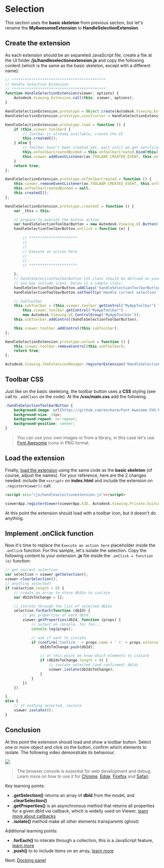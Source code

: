 # Selection

This section uses the **basic skeleton** from previous section, but let's rename the **MyAwesomeExtension** to **HandleSelectionExtension**. 

## Create the extension

As each extension should be an separeted JavaScript file, create a file at the UI folder **/js/handleselectionextension.js** and copy the following content (which is the same as the basic skeleton, except with a different name): 

```javascript
// *******************************************
// Handle Selection Extension
// *******************************************
function HandleSelectionExtension(viewer, options) {
    Autodesk.Viewing.Extension.call(this, viewer, options);
}

HandleSelectionExtension.prototype = Object.create(Autodesk.Viewing.Extension.prototype);
HandleSelectionExtension.prototype.constructor = HandleSelectionExtension;

HandleSelectionExtension.prototype.load = function () {
    if (this.viewer.toolbar) {
        // Toolbar is already available, create the UI
        this.createUI();
    } else {
        // Toolbar hasn't been created yet, wait until we get notification of its creation
        this.onToolbarCreatedBinded = this.onToolbarCreated.bind(this);
        this.viewer.addEventListener(av.TOOLBAR_CREATED_EVENT, this.onToolbarCreatedBinded);
    }
    return true;
};

HandleSelectionExtension.prototype.onToolbarCreated = function () {
    this.viewer.removeEventListener(av.TOOLBAR_CREATED_EVENT, this.onToolbarCreatedBinded);
    this.onToolbarCreatedBinded = null;
    this.createUI();
};

HandleSelectionExtension.prototype.createUI = function () {
    var _this = this;

    // prepare to execute the button action
    var handleSelectionToolbarButton = new Autodesk.Viewing.UI.Button('handleSelectionButton');
    handleSelectionToolbarButton.onClick = function (e) {
       
        // **********************
        //
        //
        // Execute an action here
        //
        //
        // **********************

    };
    // handleSelectionToolbarButton CSS class should be defined on your .css file
    // you may include icons, below is a sample class:
    handleSelectionToolbarButton.addClass('handleSelectionToolbarButton');
    handleSelectionToolbarButton.setToolTip('Handle current selection');

    // SubToolbar
    this.subToolbar = (this.viewer.toolbar.getControl("MyAppToolbar") ?
        this.viewer.toolbar.getControl("MyAppToolbar") :
        new Autodesk.Viewing.UI.ControlGroup('MyAppToolbar'));
    this.subToolbar.addControl(handleSelectionToolbarButton);

    this.viewer.toolbar.addControl(this.subToolbar);
};

HandleSelectionExtension.prototype.unload = function () {
    this.viewer.toolbar.removeControl(this.subToolbar);
    return true;
};

Autodesk.Viewing.theExtensionManager.registerExtension('HandleSelectionExtension', HandleSelectionExtension);
```
## Toolbar CSS

Just like on the basic skeletong, the toolbar button uses a **CSS** styling (see call to `.addClass` on the code). At the **/css/main.css** add the following.

```css
.handleSelectionToolbarButton {
    background-image: url(https://github.com/encharm/Font-Awesome-SVG-PNG/raw/master/white/png/24/object-group.png);
    background-size: 24px;
    background-repeat: no-repeat;
    background-position: center;
}
```

> You can use your own images or from a library, in this case let's use [Font Awesome](https://fontawesome.com/) icons in PNG format.

## Load the extension

Finally, [load the extension](/viewer/extensions/skeleton?id=loading-the-extension) using the same code as the **basic skeleton** (of course, adjust the names). For your reference, here are the 2 changes needed: include the `<script>` on **index.html** and include the extension on `.registerViewer()` call.

```html
<script src="/js/handleselectionextension.js"></script>
```

```javascript
viewerApp.registerViewer(viewerApp.k3D, Autodesk.Viewing.Private.GuiViewer3D, { extensions: ['HandleSelectionExtension'] });
```

At this point the extension should load with a toolbar icon, but it doesn't do anything.

## Implement .onClick function

Now it's time to replace the `Execute an action here` placeholder inside the `.onClick` function. For this sample, let's isolate the selection. Copy the following content to your extension **.js** file inside the `.onClick = function (e)` function:

```javascript
// get current selection
var selection = viewer.getSelection();
viewer.clearSelection();
// anything selected?
if (selection.length > 0) {
    // create an array to store dbIds to isolate
    var dbIdsToChange = [];

    // iterate through the list of selected dbIds
    selection.forEach(function (dbId) {
        // get properties of each dbId
        viewer.getProperties(dbId, function (props) {
            // output on console, for fun...
            console.log(props);

            // ask if want to isolate
            if (confirm('Confirm ' + props.name + ' (' + props.externalId + ')?')) {
                dbIdsToChange.push(dbId);

                // at this point we know which elements to isolate
                if (dbIdsToChange.length > 0) {
                    // isolate selected (and confirmed) dbIds
                    viewer.isolate(dbIdsToChange);
                }
            }
        })
    })

}
else {
    // if nothing selected, restore
    viewer.isolate(0);
}
```

## Conclusion

At this point the extension should load and show a toolbar button. Select one or more object and click on the button, confirm which elements to isolate. The following video demonstrate its behaviour.

![](_media/javascript/js_isolate.gif)

> The browser console is essential for web development and debug. Learn more on how to use it for [Chrome](https://developers.google.com/web/tools/chrome-devtools/console/), [Edge](https://docs.microsoft.com/en-us/microsoft-edge/devtools-guide/console), [Firefox](https://developer.mozilla.org/en-US/docs/Tools/Web_Console/Opening_the_Web_Console) and [Safari](https://developer.apple.com/safari/tools/).

Key learning points:

- **.getSelection()** returns an array of **dbId** from the model, and **.clearSelection()**
- **.getProperties()** is an asynchronous method that returns all properties for a given dbId via callback, which is widelly used on Viewer, [learn more about callbacks](https://developer.mozilla.org/en-US/docs/Glossary/Callback_function)
- **.isolate()** method make all other elements transparents (ghost)

Additional learning points:

- **.forEach()** to interate through a collection, this is a JavaScript feature, [learn more](https://www.w3schools.com/jsref/jsref_forEach.asp)
- **.push()** to to include items on an array, [learn more](https://www.w3schools.com/jsref/jsref_push.asp)

Next: [Docking panel](viewer/extensions/panel)